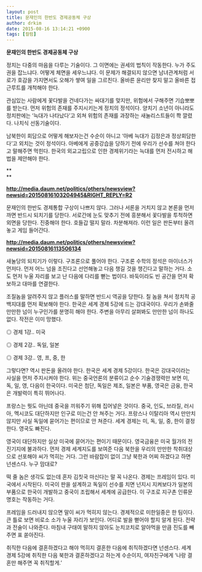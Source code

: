 ```yaml
---
layout: post
title: 문재인의 한반도 경제공동체 구상
author: drkim
date: 2015-08-16 13:14:21 +0900
tags: [컬럼]
---
```

**문재인의 한반도 경제공동체 구상** 

  


정치는 다중의 마음을 다루는 기술이다. 그 이면에는 권세의 법칙이 작동한다. 누가 주도권을 잡느냐다. 어떻게 체면을 세우느냐다. 이 문제가 해결되지 않으면 남녀관계처럼 서로가 호감을 가지면서도 오해가 쌓여 일을 그르친다. 올바른 윤리만 찾지 말고 올바른 접근루트를 개척해야 한다. 

  


관심있는 사람에게 꽃다발을 건네다가는 싸대기를 맞지만, 위험에서 구해주면 기습뽀뽀를 받는다. 먼저 위험의 존재를 주지시키는게 정치의 정석이다. 양치기 소년이 아니라도 정치판에는 ‘늑대가 나타났다’고 외쳐 위험의 존재를 과장하는 새눌리스트들이 쫙 깔렸다. 나치식 선동기술이다. 

  


남북한이 회담으로 어떻게 해보자는건 수순이 아니고 ‘아베 늑대가 김정은과 정상회담한다’고 외치는 것이 정석이다. 아베에게 공중강습을 당하기 전에 우리가 선수를 쳐야 한다고 말해주면 먹힌다. 한국의 외교고립으로 인한 경제위기라는 늑대를 먼저 전시하고 해법을 제안해야 한다. 

**  
** 

**http://media.daum.net/politics/others/newsview?newsid=20150816103204945&RIGHT_REPLY=R2**

  


문재인의 한반도 경제통합 구상이 나쁘지 않다. 그러나 서론을 거치지 않고 본론을 먼저 까면 반드시 되치기를 당한다. 서로간에 눈도 맞추기 전에 흥분해서 꽃다발을 투척하면 외면을 당한다. 진중해야 한다. 호들갑 떨지 말라. 차분해져라. 이런 일은 판돈부터 올려놓고 게임 들어간다. 

  


**http://media.daum.net/politics/others/newsview?newsid=20150816113506134** 

  


새눌당의 되치기가 이렇다. 구조론으로 풀어야 한다. 구조론 수학의 정석은 마이너스가 먼저다. 먼저 어느 넘을 조진다고 선언해놓고 다음 챙길 것을 챙긴다고 말하는 거다. 소도 먼저 누울 자리를 보고 난 다음에 다리를 뻗는 법이다. 바둑이라도 빈 공간을 먼저 확보하고 대마를 연결한다. 

  


조질놈을 알려주지 않고 플러스를 말하면 반드시 역공을 당한다. 칠 놈을 쳐서 정치적 공백지대를 먼저 확보해야 한다. 한국은 세계 경제 5강에 드는 강대국이다. 우리가 손봐줄 만만한 넘이 누구인가를 분명히 해야 한다. 주변을 아무리 살펴봐도 만만한 넘이 하나도 없다. 작전은 이미 망했다. 

  


◎ 경제 1강.. 미국  
      
◎ 경제 2강.. 독일, 일본  
      
◎ 경제 3강.. 영, 프, 중, 한 

  


그렇다면? 역시 판돈을 올려야 한다. 한국은 세계 경제 5강이다. 한국은 강대국이라는 사실을 먼저 주지시켜야 한다. 위는 중국언론의 분류이고 순수 기술경쟁력만 보면 미, 독, 일, 영, 다음이 한국이다. 미국은 첨단, 독일은 제조, 일본은 부품, 영국은 금융, 한국은 개발력이 특히 뛰어나다. 

  


프랑스는 뭣도 아닌데 중국을 끼워주기 위해 집어넣은 것이다. 중국, 인도, 브라질, 러시아, 멕시코도 대단하지만 인구로 미는건 안 쳐주는 거다. 프랑스나 이탈리아 역시 만만치 않지만 사실 독일에 묻어가는 편이므로 안 쳐준다. 세계 경제는 미, 독, 일, 중, 한이 결정한다. 영국도 빠진다. 

  


영국이 대단하지만 실상 미국에 묻어가는 편이기 때문이다. 영국금융은 미국 월가의 전진기지에 불과하다. 먼저 경제 세계지도를 보여준 다음 북한을 우리의 만만한 착취대상으로 선포해야 씨가 먹히는 거다. 그런 바람잡이 없이 그냥 북한과 어찌 하겠다고 하면 넌센스다. 누구 맘대로?

  


떡 줄 놈은 생각도 없는데 혼자 김칫국 마신다는 말 꼭 나온다. 경제는 프레임이 있다. 미국에서 시작된다. 미국이 판을 설계하고 독일이 선수를 치면 넌지시 지켜보다가 일본의 부품으로 한국이 개발하고 중국이 조립해서 세계에 공급한다. 이 구조로 지구촌 인류문명호는 작동하는 거다. 

  


프레임을 드러내지 않으면 말이 씨가 먹히지 않는다. 경제적으로 미한일중은 한 팀이다. 큰 틀로 보면 비로소 소가 누울 자리가 보인다. 어디로 발을 뻗어야 할지 알게 된다. 전략과 전술이 나와준다. 마침내 구태여 말하지 않아도 눈치코치로 알아먹을 만큼 진도를 빼주면 표 쏟아진다. 

  


취직한 다음에 결혼하겠다고 해야 먹히지 결혼한 다음에 취직하겠다면 넌센스다. 세계 경제 5강에 취직한 다음 북한과 결혼하겠다고 하는게 수순이지, 여자친구에게 ‘나랑 결혼만 해주면 꼭 취직할게.’ 
